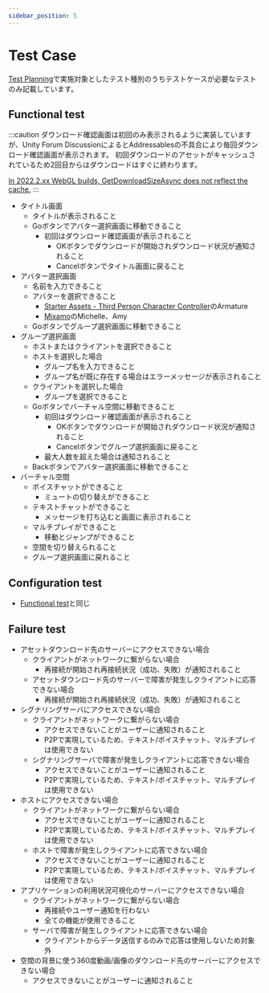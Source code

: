 ```yaml
---
sidebar_position: 5
---
```


# Test Case

[Test Planning](./test-planning.md)で実施対象としたテスト種別のうちテストケースが必要なテストのみ記載しています。

## Functional test

:::caution
ダウンロード確認画面は初回のみ表示されるように実装していますが、Unity Forum DiscussionによるとAddressablesの不具合により毎回ダウンロード確認画面が表示されます。
初回ダウンロードのアセットがキャッシュされているため2回目からはダウンロードはすぐに終わります。

[In 2022.2.xx WebGL builds, GetDownloadSizeAsync does not reflect the cache.](https://forum.unity.com/threads/in-2022-2-xx-webgl-builds-getdownloadsizeasync-does-not-reflect-the-cache.1440877/)
:::

- タイトル画面
  - タイトルが表示されること
  - Goボタンでアバター選択画面に移動できること
    - 初回はダウンロード確認画面が表示されること
      - OKボタンでダウンロードが開始されダウンロード状況が通知されること
      - Cancelボタンでタイトル画面に戻ること
- アバター選択画面
  - 名前を入力できること
  - アバターを選択できること
    - [Starter Assets - Third Person Character Controller](https://assetstore.unity.com/packages/essentials/starter-assets-third-person-character-controller-196526)のArmature
    - [Mixamo](https://www.mixamo.com)のMichelle、Amy
  - Goボタンでグループ選択画面に移動できること
- グループ選択画面
  - ホストまたはクライアントを選択できること
  - ホストを選択した場合
    - グループ名を入力できること
    - グループ名が既に存在する場合はエラーメッセージが表示されること
  - クライアントを選択した場合
    - グループを選択できること
  - Goボタンでバーチャル空間に移動できること
    - 初回はダウンロード確認画面が表示されること
      - OKボタンでダウンロードが開始されダウンロード状況が通知されること
      - Cancelボタンでグループ選択画面に戻ること
    - 最大人数を超えた場合は通知されること
  - Backボタンでアバター選択画面に移動できること
- バーチャル空間
  - ボイスチャットができること
    - ミュートの切り替えができること
  - テキストチャットができること
    - メッセージを打ち込むと画面に表示されること
  - マルチプレイができること
    - 移動とジャンプができること
  - 空間を切り替えられること
  - グループ選択画面に戻れること

## Configuration test

- [Functional test](#functional-test)と同じ

## Failure test

- アセットダウンロード先のサーバーにアクセスできない場合
  - クライアントがネットワークに繋がらない場合
    - 再接続が開始され再接続状況（成功、失敗）が通知されること
  - アセットダウンロード先のサーバーで障害が発生しクライアントに応答できない場合
    - 再接続が開始され再接続状況（成功、失敗）が通知されること
- シグナリングサーバにアクセスできない場合
  - クライアントがネットワークに繋がらない場合
    - アクセスできないことがユーザーに通知されること
    - P2Pで実現しているため、テキスト/ボイスチャット、マルチプレイは使用できない
  - シグナリングサーバで障害が発生しクライアントに応答できない場合
    - アクセスできないことがユーザーに通知されること
    - P2Pで実現しているため、テキスト/ボイスチャット、マルチプレイは使用できない
- ホストにアクセスできない場合
  - クライアントがネットワークに繋がらない場合
    - アクセスできないことがユーザーに通知されること
    - P2Pで実現しているため、テキスト/ボイスチャット、マルチプレイは使用できない
  - ホストで障害が発生しクライアントに応答できない場合
    - アクセスできないことがユーザーに通知されること
    - P2Pで実現しているため、テキスト/ボイスチャット、マルチプレイは使用できない
- アプリケーションの利用状況可視化のサーバーにアクセスできない場合
  - クライアントがネットワークに繋がらない場合
    - 再接続やユーザー通知を行わない
    - 全ての機能が使用できること
  - サーバで障害が発生しクライアントに応答できない場合
    - クライアントからデータ送信するのみで応答は使用しないため対象外
- 空間の背景に使う360度動画/画像のダウンロード先のサーバーにアクセスできない場合
  - アクセスできないことがユーザーに通知されること
